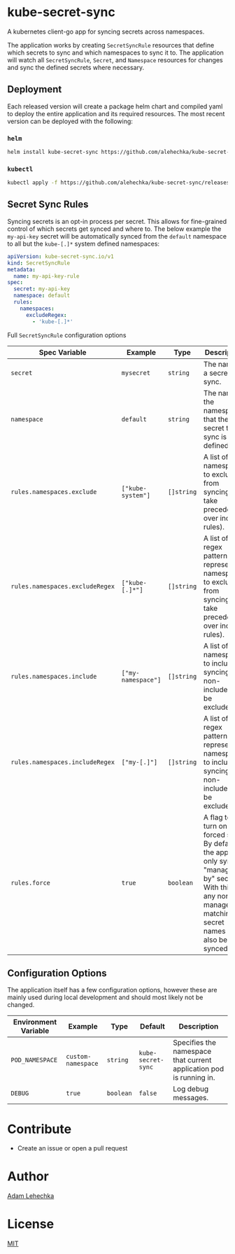 # kube-secret-sync

A kubernetes client-go app for syncing secrets across namespaces.

The application works by creating `SecretSyncRule` resources that define which secrets to sync and which namespaces to sync it to. The application will watch all `SecretSyncRule`, `Secret`, and `Namespace` resources for changes and sync the defined secrets where necessary.

## Deployment

Each released version will create a package helm chart and compiled yaml to deploy the entire application and its required resources. The most recent version can be deployed with the following:

### `helm`

```bash
helm install kube-secret-sync https://github.com/alehechka/kube-secret-sync/releases/download/v1.0.0/kube-secret-sync-1.0.0.tgz
```

### `kubectl`

```bash
kubectl apply -f https://github.com/alehechka/kube-secret-sync/releases/download/v1.0.0/kube-secret-sync.yaml
```

## Secret Sync Rules

Syncing secrets is an opt-in process per secret. This allows for fine-grained control of which secrets get synced and where to. The below example the `my-api-key` secret will be automatically synced from the `default` namespace to all but the `kube-[.]*` system defined namespaces:

```yaml
apiVersion: kube-secret-sync.io/v1
kind: SecretSyncRule
metadata:
  name: my-api-key-rule
spec:
  secret: my-api-key
  namespace: default
  rules:
    namespaces:
      excludeRegex:
        - 'kube-[.]*'
```

Full `SecretSyncRule` configuration options

| Spec Variable                   | Example            | Type       | Description                                                                                                                                                      |
| ------------------------------- | ------------------ | ---------- | ---------------------------------------------------------------------------------------------------------------------------------------------------------------- |
| `secret`                        | `mysecret`         | `string`   | The name of a secret to sync.                                                                                                                                    |
| `namespace`                     | `default`          | `string`   | The name of the namespace that the secret to sync is defined in.                                                                                                 |
| `rules.namespaces.exclude`      | `["kube-system"]`  | `[]string` | A list of namespaces to exclude from syncing (will take precedence over include rules).                                                                          |
| `rules.namespaces.excludeRegex` | `["kube-[.]*"]`    | `[]string` | A list of regex patterns that represent namespaces to exclude from syncing (will take precedence over include rules).                                            |
| `rules.namespaces.include`      | `["my-namespace"]` | `[]string` | A list of namespaces to include in syncing (all non-included will be excluded).                                                                                  |
| `rules.namespaces.includeRegex` | `["my-[.]"]`       | `[]string` | A list of regex patterns that represent namespaces to include in syncing (all non-included will be excluded).                                                    |
| `rules.force`                   | `true`             | `boolean`  | A flag to turn on forced sync. By default, the app will only sync "managed-by" secrets. With this on, any non-managed matching secret names will also be synced. |

## Configuration Options

The application itself has a few configuration options, however these are mainly used during local development and should most likely not be changed.

| Environment Variable | Example            | Type      | Default            | Description                                                         |
| -------------------- | ------------------ | --------- | ------------------ | ------------------------------------------------------------------- |
| `POD_NAMESPACE`      | `custom-namespace` | `string`  | `kube-secret-sync` | Specifies the namespace that current application pod is running in. |
| `DEBUG`              | `true`             | `boolean` | `false`            | Log debug messages.                                                 |

# Contribute

- Create an issue or open a pull request

# Author

[Adam Lehechka](https://github.com/alehechka)

# License

[MIT](/LICENSE)
